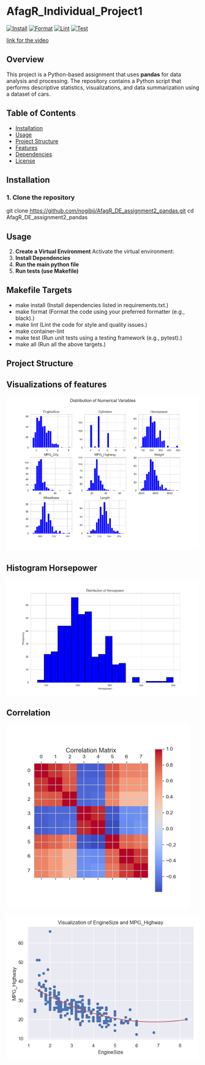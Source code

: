 # AfagR_Individual_Project1

[![Install](https://github.com/nogibjj/AfagR_DE_assignment2_pandas/actions/workflows/install.yml/badge.svg)](https://github.com/nogibjj/AfagR_DE_assignment2_pandas/actions/workflows/install.yml)
[![Format](https://github.com/nogibjj/AfagR_DE_assignment2_pandas/actions/workflows/format.yml/badge.svg)](https://github.com/nogibjj/AfagR_DE_assignment2_pandas/actions/workflows/format.yml)
[![Lint](https://github.com/nogibjj/AfagR_DE_assignment2_pandas/actions/workflows/lint.yml/badge.svg)](https://github.com/nogibjj/AfagR_DE_assignment2_pandas/actions/workflows/lint.yml)
[![Test](https://github.com/nogibjj/AfagR_DE_assignment2_pandas/actions/workflows/test.yml/badge.svg)](https://github.com/nogibjj/AfagR_DE_assignment2_pandas/actions/workflows/test.yml)

[link for the video](https://youtu.be/XVYJ4UrZ2dM)
## Overview
This project is a Python-based assignment that uses **pandas** for data analysis and processing. The repository contains a Python script that performs descriptive statistics, visualizations, and data summarization using a dataset of cars.

## Table of Contents
- [Installation](#installation)
- [Usage](#usage)
- [Project Structure](#project-structure)
- [Features](#features)
- [Dependencies](#dependencies)
- [License](#license)

## Installation

### 1. Clone the repository

git clone https://github.com/nogibjj/AfagR_DE_assignment2_pandas.git
cd AfagR_DE_assignment2_pandas

## Usage 
2. **Create a Virtual Environment**
Activate the virtual environment:
3. **Install Dependencies**
4. **Run the main python file**
5. **Run tests (use Makefile)**


## Makefile Targets
- make install (Install dependencies listed in requirements.txt.)
- make format (Format the code using your preferred formatter (e.g., black).)
- make lint (Lint the code for style and quality issues.)
- make container-lint
- make test (Run unit tests using a testing framework (e.g., pytest).)
- make all (Run all the above targets.)

## Project Structure

## Visualizations of features
![desc](All_features_distribution.png)


## Histogram Horsepower
![congress_viz](Horsepower_histogram.png)

## Correlation
![congress_viz3](correlation_matrix.png)


![congress_viz2](Visualization_of_EngineSize_&_MPG_Highway.png)










